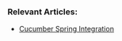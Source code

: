 ### Relevant Articles:
- [Cucumber Spring Integration](http://www.baeldung.com/cucumber-spring-integration)
